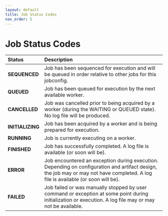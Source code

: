 ```yaml
---
layout: default
title: Job Status Codes
nav_order: 5
---
```

# Job Status Codes

| Status           | Description                                                                                                                                                                      |
| :--------------- | :------------------------------------------------------------------------------------------------------------------------------------------------------------------------------- |
| **SEQUENCED**    | Job has been sequenced for execution and will be queued in order relative to other jobs for this jobconfig.                                                                      |
| **QUEUED**       | Job has been queued for execution by the next available worker.                                                                                                                  |
| **CANCELLED**    | Job was cancelled prior to being acquired by a worker (during the WAITING or QUEUED state). No log file will be produced.                                                        |
| **INITIALIZING** | Job has been acquired by a worker and is being prepared for execution.                                                                                                           |
| **RUNNING**      | Job is currently executing on a worker.                                                                                                                                          |
| **FINISHED**     | Job has successfully completed. A log file is available (or soon will be).                                                                                                       |
| **ERROR**        | Job encountered an exception during execution. Depending on configuration and artifact design, the job may or may not have completed. A log file is available (or soon will be). |
| **FAILED**       | Job failed or was manually stopped by user command or exception at some point during initialization or execution. A log file may or may not be available.                        |